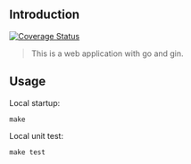 ## Introduction

[![Coverage Status](https://coveralls.io/repos/github/elliotxx/go-web-prototype/badge.svg)](https://coveralls.io/github/elliotxx/go-web-prototype)

> This is a web application with go and gin.

## Usage
Local startup:
```
make
```

Local unit test:
```
make test
```